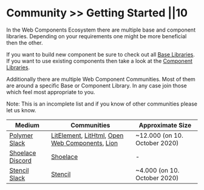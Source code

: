 # Community >> Getting Started ||10

In the Web Components Ecosystem there are multiple base and component libraries.
Depending on your requirements one might be more beneficial then the other.

If you want to build new component be sure to check out all [Base Libraries](./base-libraries.md).
If you want to use existing components then take a look at the [Component Libraries](./component-libraries.md).

Additionally there are multiple Web Component Communities. Most of them are around a specific Base or Component Library.
In any case join those which feel most appropriate to you.

Note: This is an incomplete list and if you know of other communities please let us know.

| Medium                                                        | Communities                                                                                                                                                                                     | Approximate Size              |
| ------------------------------------------------------------- | ----------------------------------------------------------------------------------------------------------------------------------------------------------------------------------------------- | ----------------------------- |
| [Polymer Slack](https://www.polymer-project.org/slack-invite) | [LitElement](https://lit-element.polymer-project.org/), [LitHtml](https://lit-html.polymer-project.org/), [Open Web Components](https://open-wc.org/), [Lion](https://github.com/ing-bank/lion) | ~12.000 (on 10. October 2020) |
| [Shoelace Discord](https://discord.gg/mg8f26C)                | [Shoelace](https://shoelace.style/)                                                                                                                                                             | -                             |
| [Stencil Slack](https://stencil-worldwide.herokuapp.com/)     | [Stencil](https://stenciljs.com/)                                                                                                                                                               | ~4.000 (on 10. October 2020)  |
